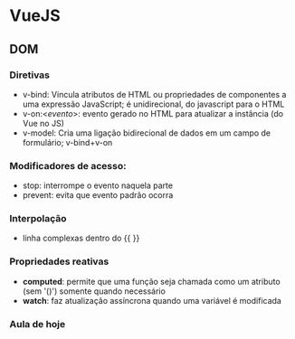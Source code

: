 # VueJS

## DOM

### Diretivas
- v-bind: Vincula atributos de HTML ou propriedades de componentes a uma expressão JavaScript; é unidirecional, do javascript para o HTML
- v-on:<*evento*>: evento gerado no HTML para atualizar a instância (do Vue no JS)
- v-model: Cria uma ligação bidirecional de dados em um campo de formulário; v-bind+v-on

### Modificadores de acesso:
- stop: interrompe o evento naquela parte
- prevent: evita que evento padrão ocorra

### Interpolação
- linha complexas dentro do {{ }}

### Propriedades reativas
- **computed**: permite que uma função seja chamada como um atributo (sem '()') somente quando necessário
- **watch**: faz atualização assíncrona quando uma variável é modificada

### Aula de hoje
